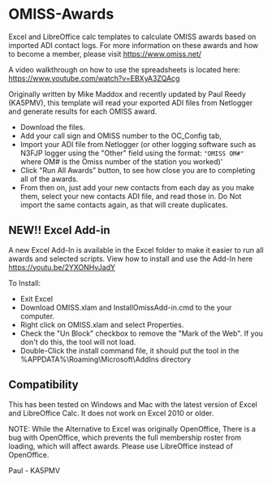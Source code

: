 # OMISS-Awards
Excel and LibreOffice calc templates to calculate OMISS awards based on imported ADI contact logs.
For more information on these awards and how to become a member, please visit https://www.omiss.net/

A video walkthrough on how to use the spreadsheets is located here: https://www.youtube.com/watch?v=EBXyA3ZQAcg

Originally written by Mike Maddox and recently updated by Paul Reedy (KA5PMV), this template will read your exported ADI files from Netlogger and generate results for each OMISS award.

* Download the files.  
* Add your call sign and OMISS number to the OC_Config tab, 
* Import your ADI file from Netlogger (or other logging software such as N3FJP logger using the "Other" field using the format: 
`"OMISS OM#"` where OM# is the Omiss number of the station you worked)'
* Click "Run All Awards" button, to see how close you are to completing all of the awards.
* From then on, just add your new contacts from each day as you make them, select your new contacts ADI file, and read those in.  Do Not import the same contacts again, as that will create duplicates.

## NEW!! Excel Add-in
A new Excel Add-In is available in the Excel folder to make it easier to run all awards and selected scripts.
View how to install and use the Add-In here https://youtu.be/2YXONHvJadY

To Install:
* Exit Excel
* Download OMISS.xlam and InstallOmissAdd-in.cmd to the your computer.
* Right click on OMISS.xlam and select Properties.
* Check the "Un Block" checkbox to remove the "Mark of the Web".  If you don't do this, the tool will not load.
* Double-Click the install command file, it should put the tool in the %APPDATA%\Roaming\Microsoft\AddIns directory

## Compatibility

This has been tested on Windows and Mac with the latest version of Excel and LibreOffice Calc.
It does not work on Excel 2010 or older.

NOTE:  While the Alternative to Excel was originally OpenOffice, There is a bug with OpenOffice, which prevents the full membership roster from loading, which will affect awards.  Please use LibreOffice instead of OpenOffice.

Paul - KA5PMV
